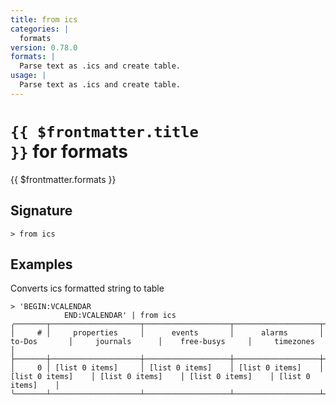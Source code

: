```yaml
---
title: from ics
categories: |
  formats
version: 0.78.0
formats: |
  Parse text as .ics and create table.
usage: |
  Parse text as .ics and create table.
---
```


# <code>{{ $frontmatter.title }}</code> for formats

<div class='command-title'>{{ $frontmatter.formats }}</div>

## Signature

```> from ics ```

## Examples

Converts ics formatted string to table
```shell
> 'BEGIN:VCALENDAR
            END:VCALENDAR' | from ics
╭───────┬────────────────────┬───────────────────┬───────────────────┬───────────────────┬───────────────────┬───────────────────┬───────────────────╮
│     # │     properties     │      events       │      alarms       │      to-Dos       │     journals      │    free-busys     │     timezones     │
├───────┼────────────────────┼───────────────────┼───────────────────┼───────────────────┼───────────────────┼───────────────────┼───────────────────┤
│     0 │ [list 0 items]     │ [list 0 items]    │ [list 0 items]    │ [list 0 items]    │ [list 0 items]    │ [list 0 items]    │ [list 0 items]    │
╰───────┴────────────────────┴───────────────────┴───────────────────┴───────────────────┴───────────────────┴───────────────────┴───────────────────╯

```
